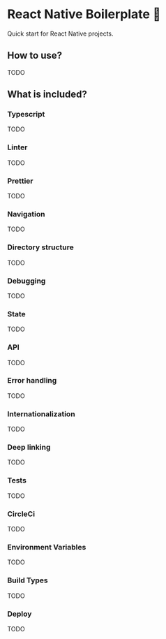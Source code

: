 # React Native Boilerplate 🚀
Quick start for React Native projects.

## How to use?
TODO

## What is included?
### Typescript
TODO
### Linter
TODO
### Prettier
TODO
### Navigation
TODO
### Directory structure
TODO
### Debugging
TODO
### State
TODO
### API
TODO
### Error handling
TODO
### Internationalization
TODO
### Deep linking
TODO
### Tests
TODO
### CircleCi
TODO
### Environment Variables
TODO
### Build Types
TODO
### Deploy
TODO
